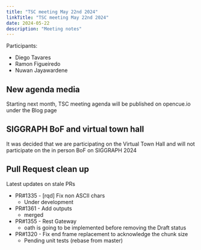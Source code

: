 ```yaml
---
title: "TSC meeting May 22nd 2024"
linkTitle: "TSC meeting May 22nd 2024"
date: 2024-05-22
description: "Meeting notes"
---
```


Participants:
 - Diego Tavares
 - Ramon Figueiredo
 - Nuwan Jayawardene

## New agenda media

Starting next month, TSC meeting agenda will be published on opencue.io under the Blog page

## SIGGRAPH BoF and virtual town hall

It was decided that we are participating on the Virtual Town Hall and will not participate on the in person BoF on SIGGRAPH 2024

## Pull Request clean up

Latest updates on stale PRs
   * PR#1335 - [rqd] Fix non ASCII chars
      - Under development
   * PR#1361 - Add outputs
      - merged
   * PR#1355 - Rest Gateway
      - oath is going to be implemented before removing the Draft status
   * PR#1320 - Fix end frame replacement to acknowledge the chunk size
      - Pending unit tests (rebase from master)

